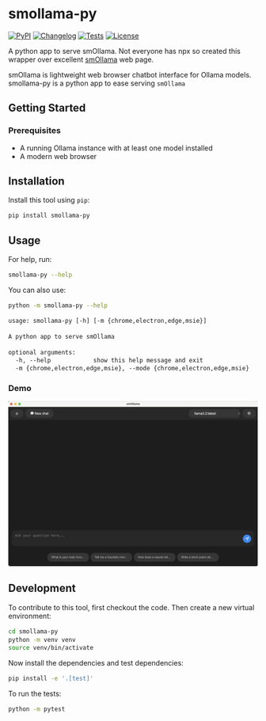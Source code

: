 # smollama-py

[![PyPI](https://img.shields.io/pypi/v/smollama-py.svg)](https://pypi.org/project/smollama-py/)
[![Changelog](https://img.shields.io/github/v/release/sukhbinder/smollama-py?include_prereleases&label=changelog)](https://github.com/sukhbinder/smollama-py/releases)
[![Tests](https://github.com/sukhbinder/smollama-py/actions/workflows/test.yml/badge.svg)](https://github.com/sukhbinder/smollama-py/actions/workflows/test.yml)
[![License](https://img.shields.io/badge/license-Apache%202.0-blue.svg)](https://github.com/sukhbinder/smollama-py/blob/master/LICENSE)

A python app to serve smOllama. Not everyone has npx so created this wrapper over excellent [smOllama](https://github.com/GUNNM-VR/smOllama) web page.

smOllama is lightweight web browser chatbot interface for Ollama models. smollama-py is a python app to ease serving `smOllama`

## Getting Started

### Prerequisites

- A running Ollama instance with at least one model installed
- A modern web browser

## Installation

Install this tool using `pip`:
```bash
pip install smollama-py
```
## Usage

For help, run:
```bash
smollama-py --help
```
You can also use:
```bash
python -m smollama-py --help
```
```
usage: smollama-py [-h] [-m {chrome,electron,edge,msie}]

A python app to serve smOllama

optional arguments:
  -h, --help            show this help message and exit
  -m {chrome,electron,edge,msie}, --mode {chrome,electron,edge,msie}

```

### Demo
![smollama-py](https://raw.githubusercontent.com/sukhbinder/smollama-py/main/smollama-py-demo.gif)

## Development

To contribute to this tool, first checkout the code. Then create a new virtual environment:
```bash
cd smollama-py
python -m venv venv
source venv/bin/activate
```
Now install the dependencies and test dependencies:
```bash
pip install -e '.[test]'
```
To run the tests:
```bash
python -m pytest
```
